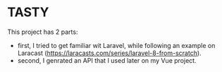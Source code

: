 # TASTY

This project has 2 parts:

- first, I tried to get familiar wit Laravel, while following an example on Laracast (https://laracasts.com/series/laravel-8-from-scratch).
- second, I genrated an API that I used later on my Vue project.
